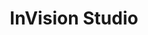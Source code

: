 ---
title: InVision Studio
intro: Web-based design tool. Invision's version of Sketch.
linkurl: https://www.invisionapp.com/studio
tags:
- Design
logo: "inv.png"
---